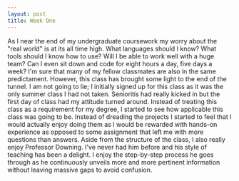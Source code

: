 ```yaml
---
layout: post
title: Week One
---
```


As I near the end of my undergraduate coursework my worry about the "real world" is at its all time high.  What languages should I know?  What tools should I know how to use?  Will I be able to work well with a huge team?  Can I even sit down and code for eight hours a day, five days a week?  I'm sure that many of my fellow classmates are also in the same predictament.  However, this class has brought some light to the end of the tunnel. I am not going to lie; I initially signed up for this class as it was the only summer class I had not taken.  Senioritis had really kicked in but the first day of class had my attitude turned around.  Instead of treating this class as a requirement for my degree, I started to see how applicable this class was going to be.  Instead of dreading the projects I started to feel that I would actually enjoy doing them as I would be rewarded with hands-on experience as opposed to some assignment that left me with more questions than answers.  Aside from the structure of the class, I also really enjoy Professor Downing.  I've never had him before and his style of teaching has been a delight.  I enjoy the step-by-step process he goes through as he continuously unveils more and more pertinent information without leaving massive gaps to avoid confusion.
